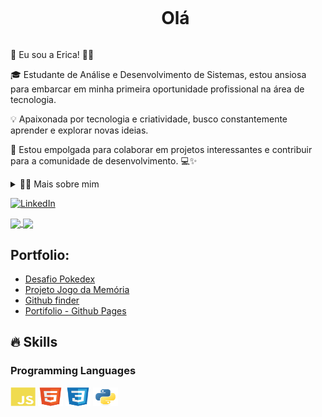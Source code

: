<!--título-->
<div id="user-content-toc">
  <ul align="center">
    <summary><h1 style="display: inline-block">Olá</h1></summary>
</div>

<!-- Presentation -->
<p>
 👋 Eu sou a Erica! 👩‍💻

🎓 Estudante de Análise e Desenvolvimento de Sistemas, estou ansiosa para embarcar em minha primeira oportunidade profissional na área de tecnologia.

💡 Apaixonada por tecnologia e criatividade, busco constantemente aprender e explorar novas ideias.

🚀 Estou empolgada para colaborar em projetos interessantes e contribuir para a comunidade de desenvolvimento. 💻✨
</p>

<!-- Dropdown -->
<details>
  <summary>👩‍💻 Mais sobre mim </summary>

  - 🛠️ Tenho conhecimento em algumas tecnologias, incluindo HTML, CSS, JavaScript, SQL e Python. Além disso, possuo alguma familiaridade com Programação Orientada a Objetos (POO) em Java.

  - 🎨 Já estudei Design e tenho um pouco de conhecimento na área, incluindo a criação de algumas artes digitais.

  - 💡 Quando não estou estudando, você pode me encontrar jogando, assistindo séries ou dando vida a alguns rabiscos.

  - 😺 Apaixonada por Gatos

</details>

<!-- Links -->
[![LinkedIn](https://img.shields.io/badge/LinkedIn-0077B5?style=for-the-badge&logo=linkedin&logoColor=white)](https://www.linkedin.com/in/erica-vieira-735665110/)


<a href="https://github.com/EricaBVdS/github-readme-stats">
  <img height=180 align="center" src="https://github-readme-stats.vercel.app/api?username=EricaBVdS&show_icons=true&theme=material-palenight" />
</a>
<a href="https://github.com/EricaBVds/convoychat">
  <img height=180 align="center" src="https://github-readme-stats.vercel.app/api/top-langs/?username=EricaBVdS&layout=compact&theme=material-palenight" />
</a>


<!-- Portfolio -->
## Portfolio:
- [Desafio Pokedex](https://github.com/EricaBVdS/Desafio-Pokedex)
- [Projeto Jogo da Memória](https://github.com/EricaBVdS/Jogo-da-Memoria)
- [Github finder](https://github.com/EricaBVdS/github-finder)
- [Portifolio - Github Pages ](https://github.com/EricaBVdS/js-developer-portfolio)



## 🔥 Skills
<!-- Skills: Programming Languages -->
  <div style="flex-basis: 48%;">
    <h3>Programming Languages</h3>
    <img align="center" alt="Js" height="30" width="40" src="https://raw.githubusercontent.com/devicons/devicon/master/icons/javascript/javascript-plain.svg">
    <img align="center" alt="HTML" height="30" width="40" src="https://raw.githubusercontent.com/devicons/devicon/master/icons/html5/html5-original.svg">
    <img align="center" alt="CSS" height="30" width="40" src="https://raw.githubusercontent.com/devicons/devicon/master/icons/css3/css3-original.svg">
    <img align="center" alt="Python" height="30" width="40" src="https://raw.githubusercontent.com/devicons/devicon/master/icons/python/python-original.svg">
  </div>
